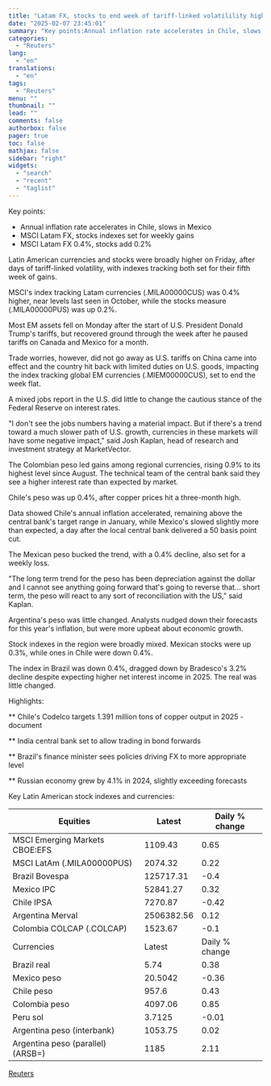 ```yaml
---
title: "Latam FX, stocks to end week of tariff-linked volatilility higher"
date: "2025-02-07 23:45:01"
summary: "Key points:Annual inflation rate accelerates in Chile, slows in MexicoMSCI Latam FX, stocks indexes set for weekly gainsMSCI Latam FX 0.4%, stocks add 0.2% Latin American currencies and stocks were broadly higher on Friday, after days of tariff-linked volatility, with indexes tracking both set for their fifth week of gains...."
categories:
  - "Reuters"
lang:
  - "en"
translations:
  - "en"
tags:
  - "Reuters"
menu: ""
thumbnail: ""
lead: ""
comments: false
authorbox: false
pager: true
toc: false
mathjax: false
sidebar: "right"
widgets:
  - "search"
  - "recent"
  - "taglist"
---
```


Key points:

* Annual inflation rate accelerates in Chile, slows in Mexico
* MSCI Latam FX, stocks indexes set for weekly gains
* MSCI Latam FX 0.4%, stocks add 0.2%

Latin American currencies and stocks were broadly higher on Friday, after days of tariff-linked volatility, with indexes tracking both set for their fifth week of gains.

MSCI's index tracking Latam currencies (.MILA00000CUS) was 0.4% higher, near levels last seen in October, while the stocks measure (.MILA00000PUS) was up 0.2%.

Most EM assets fell on Monday after the start of U.S. President Donald Trump's tariffs, but recovered ground through the week after he paused tariffs on Canada and Mexico for a month.

Trade worries, however, did not go away as U.S. tariffs on China came into effect and the country hit back with limited duties on U.S. goods, impacting the index tracking global EM currencies (.MIEM00000CUS), set to end the week flat.

A mixed jobs report in the U.S. did little to change the cautious stance of the Federal Reserve on interest rates.

"I don't see the jobs numbers having a material impact. But if there's a trend toward a much slower path of U.S. growth, currencies in these markets will have some negative impact," said Josh Kaplan, head of research and investment strategy at MarketVector.

The Colombian peso led gains among regional currencies, rising 0.9% to its highest level since August. The technical team of the central bank said they see a higher interest rate than expected by market.

Chile's peso was up 0.4%, after copper prices hit a three-month high.

Data showed Chile's annual inflation accelerated, remaining above the central bank's target range in January, while Mexico's slowed slightly more than expected, a day after the local central bank delivered a 50 basis point cut.

The Mexican peso bucked the trend, with a 0.4% decline, also set for a weekly loss.

"The long term trend for the peso has been depreciation against the dollar and I cannot see anything going forward that's going to reverse that... short term, the peso will react to any sort of reconciliation with the US," said Kaplan.

Argentina's peso was little changed. Analysts nudged down their forecasts for this year's inflation, but were more upbeat about economic growth.

Stock indexes in the region were broadly mixed. Mexican stocks were up 0.3%, while ones in Chile were down 0.4%.

The index in Brazil was down 0.4%, dragged down by Bradesco's 3.2% decline despite expecting higher net interest income in 2025. The real was little changed.

Highlights:

\*\* Chile's Codelco targets 1.391 million tons of copper output in 2025 - document

\*\* India central bank set to allow trading in bond forwards

\*\* Brazil's finance minister sees policies driving FX to more appropriate level

\*\* Russian economy grew by 4.1% in 2024, slightly exceeding forecasts

Key Latin American stock indexes and currencies:

| Equities | Latest | Daily % change |
| --- | --- | --- |
| MSCI Emerging Markets CBOE:EFS | 1109.43 | 0.65 |
| MSCI LatAm (.MILA00000PUS) | 2074.32 | 0.22 |
| Brazil Bovespa | 125717.31 | -0.4 |
| Mexico IPC | 52841.27 | 0.32 |
| Chile IPSA | 7270.87 | -0.42 |
| Argentina Merval | 2506382.56 | 0.12 |
| Colombia COLCAP (.COLCAP) | 1523.67 | -0.1 |
| Currencies | Latest | Daily % change |
| Brazil real | 5.74 | 0.38 |
| Mexico peso | 20.5042 | -0.36 |
| Chile peso | 957.6 | 0.43 |
| Colombia peso | 4097.06 | 0.85 |
| Peru sol | 3.7125 | -0.01 |
| Argentina peso (interbank) | 1053.75 | 0.02 |
| Argentina peso (parallel) (ARSB=) | 1185 | 2.11 |

[Reuters](https://www.tradingview.com/news/reuters.com,2025:newsml_L4N3OY1DN:0-latam-fx-stocks-to-end-week-of-tariff-linked-volatilility-higher/)
